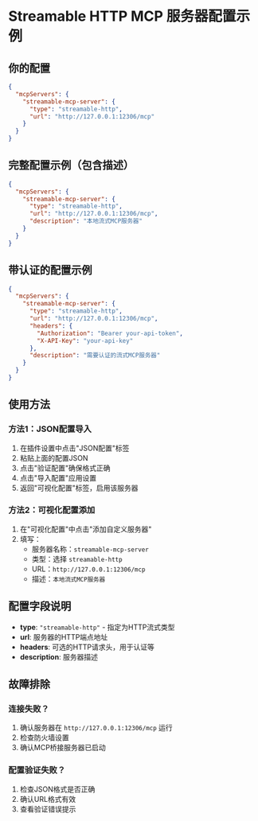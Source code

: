# Streamable HTTP MCP 服务器配置示例

## 你的配置
```json
{
  "mcpServers": {
    "streamable-mcp-server": {
      "type": "streamable-http",
      "url": "http://127.0.0.1:12306/mcp"
    }
  }
}
```

## 完整配置示例（包含描述）
```json
{
  "mcpServers": {
    "streamable-mcp-server": {
      "type": "streamable-http",
      "url": "http://127.0.0.1:12306/mcp",
      "description": "本地流式MCP服务器"
    }
  }
}
```

## 带认证的配置示例
```json
{
  "mcpServers": {
    "streamable-mcp-server": {
      "type": "streamable-http",
      "url": "http://127.0.0.1:12306/mcp",
      "headers": {
        "Authorization": "Bearer your-api-token",
        "X-API-Key": "your-api-key"
      },
      "description": "需要认证的流式MCP服务器"
    }
  }
}
```

## 使用方法

### 方法1：JSON配置导入
1. 在插件设置中点击"JSON配置"标签
2. 粘贴上面的配置JSON
3. 点击"验证配置"确保格式正确
4. 点击"导入配置"应用设置
5. 返回"可视化配置"标签，启用该服务器

### 方法2：可视化配置添加
1. 在"可视化配置"中点击"添加自定义服务器"
2. 填写：
   - 服务器名称：`streamable-mcp-server`
   - 类型：选择 `streamable-http`
   - URL：`http://127.0.0.1:12306/mcp`
   - 描述：`本地流式MCP服务器`

## 配置字段说明

- **type**: `"streamable-http"` - 指定为HTTP流式类型
- **url**: 服务器的HTTP端点地址
- **headers**: 可选的HTTP请求头，用于认证等
- **description**: 服务器描述

## 故障排除

### 连接失败？
1. 确认服务器在 `http://127.0.0.1:12306/mcp` 运行
2. 检查防火墙设置
3. 确认MCP桥接服务器已启动

### 配置验证失败？
1. 检查JSON格式是否正确
2. 确认URL格式有效
3. 查看验证错误提示